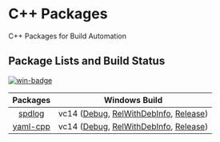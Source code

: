 # C++ Packages
C++ Packages for Build Automation

## Package Lists and Build Status

[![win-badge]][win-link]

[win-badge]: https://ci.appveyor.com/api/projects/status/qdh0cbyua1v7bynh/branch/master?svg=true "AppVeyor build status"
[win-link]: https://ci.appveyor.com/project/bluekyu/cpp-packages/branch/master "AppVeyor build link"

| Packages   | Windows Build                                                                                              |
| :--------: | :--------------------------------------------------------------------------------------------------------: |
| [spdlog]   | vc14 ([Debug][spdlog-win-debug], [RelWithDebInfo][spdlog-win-reldeb], [Release][spdlog-win-release])       |
| [yaml-cpp] | vc14 ([Debug][yaml-cpp-win-debug], [RelWithDebInfo][yaml-cpp-win-reldeb], [Release][yaml-cpp-win-release]) |

[spdlog]: https://github.com/gabime/spdlog
[spdlog-win-debug]: https://ci.appveyor.com/api/projects/bluekyu/cpp-packages/artifacts/install/spdlog.7z?branch=master&job=Configuration%3A+Debug "Download spdlog build (Debug)"
[spdlog-win-reldeb]: https://ci.appveyor.com/api/projects/bluekyu/cpp-packages/artifacts/install/spdlog.7z?branch=master&job=Configuration%3A+RelWithDebInfo "Download spdlog build (RelWithDebInfo)"
[spdlog-win-release]: https://ci.appveyor.com/api/projects/bluekyu/cpp-packages/artifacts/install/spdlog.7z?branch=master&job=Configuration%3A+Release "Download spdlog build (Release)"

[yaml-cpp]: https://github.com/jbeder/yaml-cpp.git
[yaml-cpp-win-debug]: https://ci.appveyor.com/api/projects/bluekyu/cpp-packages/artifacts/install/yaml-cpp.7z?branch=master&job=Configuration%3A+Debug "Download yaml-cpp build (Debug)"
[yaml-cpp-win-reldeb]: https://ci.appveyor.com/api/projects/bluekyu/cpp-packages/artifacts/install/yaml-cpp.7z?branch=master&job=Configuration%3A+RelWithDebInfo "Download yaml-cpp build (RelWithDebInfo)"
[yaml-cpp-win-release]: https://ci.appveyor.com/api/projects/bluekyu/cpp-packages/artifacts/install/yaml-cpp.7z?branch=master&job=Configuration%3A+Release "Download yaml-cpp build (Release)"
